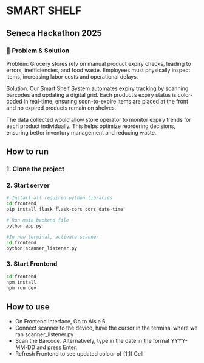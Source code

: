 # SMART SHELF
## Seneca Hackathon 2025
### 🛒 Problem & Solution
Problem: Grocery stores rely on manual product expiry checks, leading to errors, inefficiencies, and food waste. Employees must physically inspect items, increasing labor costs and operational delays.

Solution: Our Smart Shelf System automates expiry tracking by scanning barcodes and updating a digital grid. Each product’s expiry status is color-coded in real-time, ensuring soon-to-expire items are placed at the front and no expired products remain on shelves.

The data collected would allow store operator to monitor expiry trends for each product individually. This helps optimize reordering decisions, ensuring better inventory management and reducing waste. 

## How to run
### 1. Clone the project
### 2. Start server
```sh
# Install all required python libraries
cd frontend
pip install flask flask-cors cors date-time
```
```sh
# Run main backend file
python app.py
```
```sh
#In new terminal, activate scanner
cd frontend
python scanner_listener.py
```
### 3. Start Frontend
```sh
cd frontend
npm install
npm run dev
```
## How to use
* On Frontend Interface, Go to Aisle 6.
* Connect scanner to the device, have the cursor in the terminal where we ran scanner_listener.py
* Scan the Barcode. Alternatively, type in the date in the format YYYY-MM-DD and press Enter.
* Refresh Frontend to see updated colour of (1,1) Cell 
